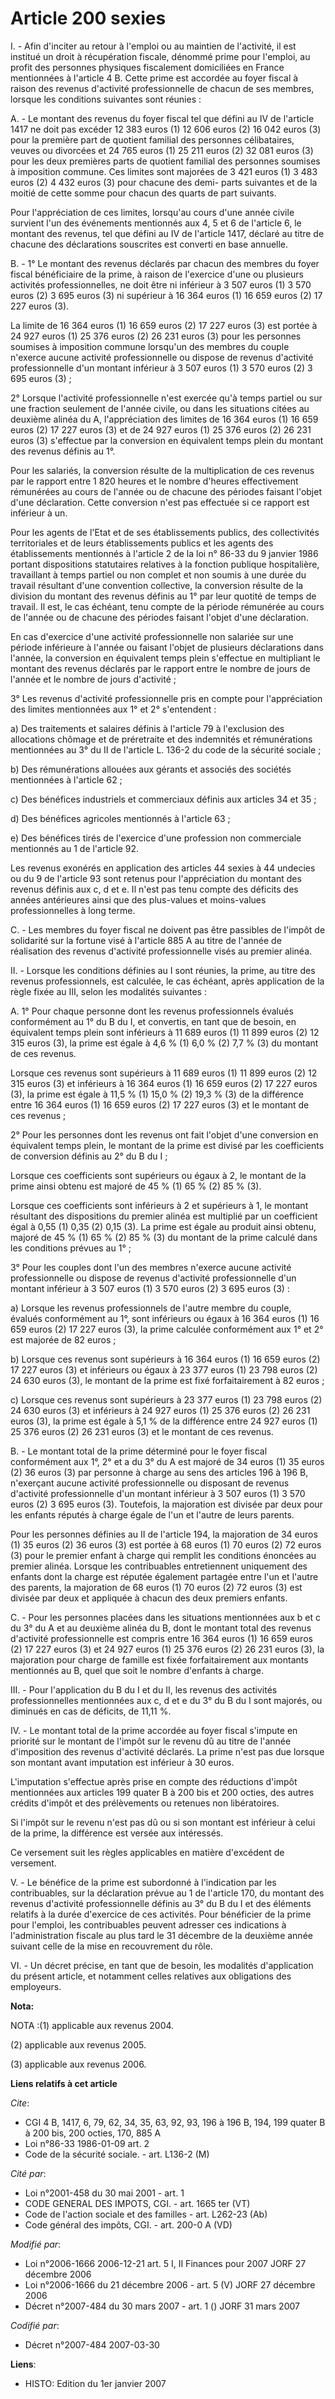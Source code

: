 # Article 200 sexies

I. - Afin d'inciter au retour à l'emploi ou au maintien de l'activité, il est institué un droit à récupération fiscale,
dénommé prime pour l'emploi, au profit des personnes physiques fiscalement domiciliées en France mentionnées à l'article 4 B.
Cette prime est accordée au foyer fiscal à raison des revenus d'activité professionnelle de chacun de ses membres, lorsque
les conditions suivantes sont réunies :

A. - Le montant des revenus du foyer fiscal tel que défini au IV de l'article 1417 ne doit pas excéder 12 383 euros (1) 12
606 euros (2) 16 042 euros (3) pour la première part de quotient familial des personnes célibataires, veuves ou divorcées et
24 765 euros (1) 25 211 euros (2) 32 081 euros (3) pour les deux premières parts de quotient familial des personnes soumises
à imposition commune. Ces limites sont majorées de 3 421 euros (1) 3 483 euros (2) 4 432 euros (3) pour chacune des demi-
parts suivantes et de la moitié de cette somme pour chacun des quarts de part suivants.

Pour l'appréciation de ces limites, lorsqu'au cours d'une année civile survient l'un des événements mentionnés aux 4, 5 et 6
de l'article 6, le montant des revenus, tel que défini au IV de l'article 1417, déclaré au titre de chacune des déclarations
souscrites est converti en base annuelle.

B. - 1° Le montant des revenus déclarés par chacun des membres du foyer fiscal bénéficiaire de la prime, à raison de
l'exercice d'une ou plusieurs activités professionnelles, ne doit être ni inférieur à 3 507 euros (1) 3 570 euros (2) 3 695
euros (3) ni supérieur à 16 364 euros (1) 16 659 euros (2) 17 227 euros (3).

La limite de 16 364 euros (1) 16 659 euros (2) 17 227 euros (3) est portée à 24 927 euros (1) 25 376 euros (2) 26 231 euros
(3) pour les personnes soumises à imposition commune lorsqu'un des membres du couple n'exerce aucune activité professionnelle
ou dispose de revenus d'activité professionnelle d'un montant inférieur à 3 507 euros (1) 3 570 euros (2) 3 695 euros (3) ;

2° Lorsque l'activité professionnelle n'est exercée qu'à temps partiel ou sur une fraction seulement de l'année civile, ou
dans les situations citées au deuxième alinéa du A, l'appréciation des limites de 16 364 euros (1) 16 659 euros (2) 17 227
euros (3) et de 24 927 euros (1) 25 376 euros (2) 26 231 euros (3) s'effectue par la conversion en équivalent temps plein du
montant des revenus définis au 1°.

Pour les salariés, la conversion résulte de la multiplication de ces revenus par le rapport entre 1 820 heures et le nombre
d'heures effectivement rémunérées au cours de l'année ou de chacune des périodes faisant l'objet d'une déclaration. Cette
conversion n'est pas effectuée si ce rapport est inférieur à un.

Pour les agents de l'Etat et de ses établissements publics, des collectivités territoriales et de leurs établissements
publics et les agents des établissements mentionnés à l'article 2 de la loi n° 86-33 du 9 janvier 1986 portant dispositions
statutaires relatives à la fonction publique hospitalière, travaillant à temps partiel ou non complet et non soumis à une
durée du travail résultant d'une convention collective, la conversion résulte de la division du montant des revenus définis
au 1° par leur quotité de temps de travail. Il est, le cas échéant, tenu compte de la période rémunérée au cours de l'année
ou de chacune des périodes faisant l'objet d'une déclaration.

En cas d'exercice d'une activité professionnelle non salariée sur une période inférieure à l'année ou faisant l'objet de
plusieurs déclarations dans l'année, la conversion en équivalent temps plein s'effectue en multipliant le montant des revenus
déclarés par le rapport entre le nombre de jours de l'année et le nombre de jours d'activité ;

3° Les revenus d'activité professionnelle pris en compte pour l'appréciation des limites mentionnées aux 1° et 2°
s'entendent :

a) Des traitements et salaires définis à l'article 79 à l'exclusion des allocations chômage et de préretraite et des
indemnités et rémunérations mentionnées au 3° du II de l'article L. 136-2 du code de la sécurité sociale ;

b) Des rémunérations allouées aux gérants et associés des sociétés mentionnées à l'article 62 ;

c) Des bénéfices industriels et commerciaux définis aux articles 34 et 35 ;

d) Des bénéfices agricoles mentionnés à l'article 63 ;

e) Des bénéfices tirés de l'exercice d'une profession non commerciale mentionnés au 1 de l'article 92.

Les revenus exonérés en application des articles 44 sexies à 44 undecies ou du 9 de l'article 93 sont retenus pour
l'appréciation du montant des revenus définis aux c, d et e. Il n'est pas tenu compte des déficits des années antérieures
ainsi que des plus-values et moins-values professionnelles à long terme.

C. - Les membres du foyer fiscal ne doivent pas être passibles de l'impôt de solidarité sur la fortune visé à l'article 885 A
au titre de l'année de réalisation des revenus d'activité professionnelle visés au premier alinéa.

II. - Lorsque les conditions définies au I sont réunies, la prime, au titre des revenus professionnels, est calculée, le cas
échéant, après application de la règle fixée au III, selon les modalités suivantes :

A. 1° Pour chaque personne dont les revenus professionnels évalués conformément au 1° du B du I, et convertis, en tant que de
besoin, en équivalent temps plein sont inférieurs à 11 689 euros (1) 11 899 euros (2) 12 315 euros (3), la prime est égale à
4,6 % (1) 6,0 % (2) 7,7 % (3) du montant de ces revenus.

Lorsque ces revenus sont supérieurs à 11 689 euros (1) 11 899 euros (2) 12 315 euros (3) et inférieurs à 16 364 euros (1) 16
659 euros (2) 17 227 euros (3), la prime est égale à 11,5 % (1) 15,0 % (2) 19,3 % (3) de la différence entre 16 364 euros (1)
16 659 euros (2) 17 227 euros (3) et le montant de ces revenus ;

2° Pour les personnes dont les revenus ont fait l'objet d'une conversion en équivalent temps plein, le montant de la prime
est divisé par les coefficients de conversion définis au 2° du B du I ;

Lorsque ces coefficients sont supérieurs ou égaux à 2, le montant de la prime ainsi obtenu est majoré de 45 % (1) 65 % (2) 85
% (3).

Lorsque ces coefficients sont inférieurs à 2 et supérieurs à 1, le montant résultant des dispositions du premier alinéa est
multiplié par un coefficient égal à 0,55 (1) 0,35 (2) 0,15 (3). La prime est égale au produit ainsi obtenu, majoré de 45 %
(1) 65 % (2) 85 % (3) du montant de la prime calculé dans les conditions prévues au 1° ;

3° Pour les couples dont l'un des membres n'exerce aucune activité professionnelle ou dispose de revenus d'activité
professionnelle d'un montant inférieur à 3 507 euros (1) 3 570 euros (2) 3 695 euros (3) :

a) Lorsque les revenus professionnels de l'autre membre du couple, évalués conformément au 1°, sont inférieurs ou égaux à 16
364 euros (1) 16 659 euros (2) 17 227 euros (3), la prime calculée conformément aux 1° et 2° est majorée de 82 euros ;

b) Lorsque ces revenus sont supérieurs à 16 364 euros (1) 16 659 euros (2) 17 227 euros (3) et inférieurs ou égaux à 23 377
euros (1) 23 798 euros (2) 24 630 euros (3), le montant de la prime est fixé forfaitairement à 82 euros ;

c) Lorsque ces revenus sont supérieurs à 23 377 euros (1) 23 798 euros (2) 24 630 euros (3) et inférieurs à 24 927 euros (1)
25 376 euros (2) 26 231 euros (3), la prime est égale à 5,1 % de la différence entre 24 927 euros (1) 25 376 euros (2) 26 231
euros (3) et le montant de ces revenus.

B. - Le montant total de la prime déterminé pour le foyer fiscal conformément aux 1°, 2° et a du 3° du A est majoré de 34
euros (1) 35 euros (2) 36 euros (3) par personne à charge au sens des articles 196 à 196 B, n'exerçant aucune activité
professionnelle ou disposant de revenus d'activité professionnelle d'un montant inférieur à 3 507 euros (1) 3 570 euros (2) 3
695 euros (3). Toutefois, la majoration est divisée par deux pour les enfants réputés à charge égale de l'un et l'autre de
leurs parents.

Pour les personnes définies au II de l'article 194, la majoration de 34 euros (1) 35 euros (2) 36 euros (3) est portée à 68
euros (1) 70 euros (2) 72 euros (3) pour le premier enfant à charge qui remplit les conditions énoncées au premier alinéa.
Lorsque les contribuables entretiennent uniquement des enfants dont la charge est réputée également partagée entre l'un et
l'autre des parents, la majoration de 68 euros (1) 70 euros (2) 72 euros (3) est divisée par deux et appliquée à chacun des
deux premiers enfants.

C. - Pour les personnes placées dans les situations mentionnées aux b et c du 3° du A et au deuxième alinéa du B, dont le
montant total des revenus d'activité professionnelle est compris entre 16 364 euros (1) 16 659 euros (2) 17 227 euros (3) et
24 927 euros (1) 25 376 euros (2) 26 231 euros (3), la majoration pour charge de famille est fixée forfaitairement aux
montants mentionnés au B, quel que soit le nombre d'enfants à charge.

III. - Pour l'application du B du I et du II, les revenus des activités professionnelles mentionnées aux c, d et e du 3° du B
du I sont majorés, ou diminués en cas de déficits, de 11,11 %.

IV. -  Le montant total de la prime accordée au foyer fiscal s'impute en priorité sur le montant de l'impôt sur le revenu dû
au titre de l'année d'imposition des revenus d'activité déclarés. La prime n'est pas due lorsque son montant avant imputation
est inférieur à 30 euros.

L'imputation s'effectue après prise en compte des réductions d'impôt mentionnées aux articles 199 quater B à 200 bis et 200
octies, des autres crédits d'impôt et des prélèvements ou retenues non libératoires.

Si l'impôt sur le revenu n'est pas dû ou si son montant est inférieur à celui de la prime, la différence est versée aux
intéressés.

Ce versement suit les règles applicables en matière d'excédent de versement.

V. - Le bénéfice de la prime est subordonné à l'indication par les contribuables, sur la déclaration prévue au 1 de l'article
170, du montant des revenus d'activité professionnelle définis au 3° du B du I et des éléments relatifs à la durée d'exercice
de ces activités. Pour bénéficier de la prime pour l'emploi, les contribuables peuvent adresser ces indications à
l'administration fiscale au plus tard le 31 décembre de la deuxième année suivant celle de la mise en recouvrement du rôle.

VI. - Un décret précise, en tant que de besoin, les modalités d'application du présent article, et notamment celles relatives
aux obligations des employeurs.

**Nota:**

NOTA :(1) applicable aux revenus 2004.

(2) applicable aux revenus 2005.

(3) applicable aux revenus 2006.

**Liens relatifs à cet article**

_Cite_:

  - CGI 4 B, 1417, 6, 79, 62, 34, 35, 63, 92, 93, 196 à 196 B, 194, 199 quater B à 200 bis, 200 octies, 170, 885 A
  - Loi n°86-33 1986-01-09 art. 2
  - Code de la sécurité sociale. - art. L136-2 (M)

_Cité par_:

  - Loi n°2001-458 du 30 mai 2001 - art. 1
  - CODE GENERAL DES IMPOTS, CGI. - art. 1665 ter (VT)
  - Code de l'action sociale et des familles - art. L262-23 (Ab)
  - Code général des impôts, CGI. - art. 200-0 A (VD)

_Modifié par_:

  - Loi n°2006-1666 2006-12-21 art. 5 I, II Finances pour 2007 JORF 27 décembre 2006
  - Loi n°2006-1666 du 21 décembre 2006 - art. 5 (V) JORF 27 décembre 2006
  - Décret n°2007-484 du 30 mars 2007 - art. 1 () JORF 31 mars 2007

_Codifié par_:

  - Décret n°2007-484 2007-03-30

**Liens**:

  - HISTO: Edition du 1er janvier 2007
